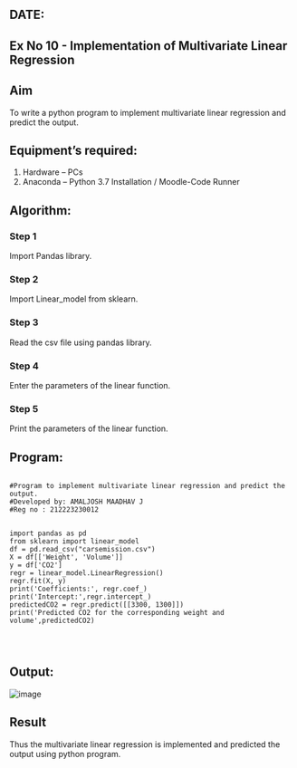 ## DATE:
## Ex No 10 - Implementation of Multivariate Linear Regression
## Aim
To write a python program to implement multivariate linear regression and predict the output.
## Equipment’s required:
1.	Hardware – PCs
2.	Anaconda – Python 3.7 Installation / Moodle-Code Runner
## Algorithm:
### Step 1
Import Pandas library.

### Step 2
Import Linear_model from sklearn.

### Step 3
Read the csv file using pandas library.

### Step 4
Enter the parameters of the linear function.

### Step 5
Print the parameters of the linear function.
## Program:
```

#Program to implement multivariate linear regression and predict the output.
#Developed by: AMALJOSH MAADHAV J
#Reg no : 212223230012


import pandas as pd
from sklearn import linear_model
df = pd.read_csv("carsemission.csv")
X = df[['Weight', 'Volume']]
y = df['CO2']
regr = linear_model.LinearRegression()
regr.fit(X, y)
print('Coefficients:', regr.coef_)
print('Intercept:',regr.intercept_)
predictedCO2 = regr.predict([[3300, 1300]])
print('Predicted CO2 for the corresponding weight and volume',predictedCO2)




```
## Output:
![image](https://github.com/user-attachments/assets/d59ec296-ebe5-4c59-9620-4b880458762a)


## Result
Thus the multivariate linear regression is implemented and predicted the output using python program.
